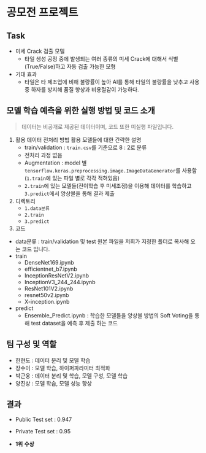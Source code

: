 # 공모전 프로젝트



## Task

* 미세 Crack 검출 모델 
  * 타일 생성 공정 중에 발생되는 여러 종류의 미세 Crack에 대해서 식별(True/False)하고 자동 검출 가능한 모형
* 기대 효과 
  * 타일은 타 제조업에 비해 불량률이 높아 AI를 통해 타일의 불량률을 낮추고 사용 중 하자를 방지해 품질 향상과 비용절감이 가능하다.



## 모델 학습 예측을 위한 실행 방법 및 코드 소개

> 데이터는 비공개로 제공된 데이터이며, 코드 또한 미실행 파일입니다.

1. 활용 데이터 전처리 방법 활용 모델들에 대한 간략한 설명
   * train/validation : `train.csv`를 기준으로 8 : 2로 분류
   * 전처리 과정 없음
   * Augmentation : model 별 `tensorflow.keras.preprocessing.image.ImageDataGenerator`를 사용함 (`1.train`에 있는 파일 별로 각각 적혀있음)
   *  `2.train`에 있는 모델들(전이학습 후 미세조정)을 이용해 데이터를 학습하고 `3.predict`에서 앙상블을 통해 결과 제출
2. 디렉토리
   * `1.data분류`
   * `2.train`
   * `3.predict`
3.  코드 
   * data분류 : train/validation 및 test 원본 파일을 저희가 지정한 폴더로 복사해 오는 코드 입니다.
   * train
     * DenseNet169.ipynb
     * efficientnet_b7.ipynb
     * InceptionResNetV2.ipynb
     * InceptionV3_244_244.ipynb
     * ResNet101V2.ipynb
     * resnet50v2.ipynb
     * X-inception.ipynb
   * predict
     * Ensemble_Predict.ipynb :  학습한 모델들을 앙상블 방법의 Soft Voting을 통해 test dataset을 예측 후 제출 하는 코드

## 팀 구성 및 역할

* 한현도 : 데이터 분리 및 모델 학습
* 장수이 : 모델 학습, 하이퍼파라미터 최적화
* 박근웅 : 데이터 분리 및 학습, 모델 구성, 모델 학습
* 양진상 : 모델 학습, 모델 성능 향상





## 결과

* Public Test set : 0.947
* Private Test set : 0.95

* **1위** **수상**

